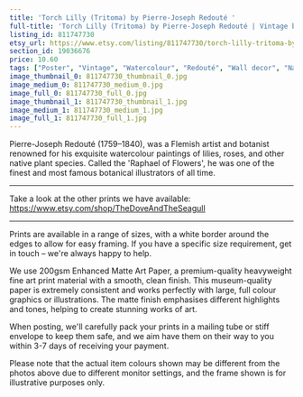 ```yaml
---
title: 'Torch Lilly (Tritoma) by Pierre-Joseph Redouté '
full-title: 'Torch Lilly (Tritoma) by Pierre-Joseph Redouté | Vintage botanical flowering plant illustration | Art print for nature lovers'
listing_id: 811747730
etsy_url: https://www.etsy.com/listing/811747730/torch-lilly-tritoma-by-pierre-joseph?utm_source=site&utm_medium=api&utm_campaign=api
section_id: 19036676
price: 10.60
tags: ["Poster", "Vintage", "Watercolour", "Redouté", "Wall decor", "Nature", "Botanical print", "Plant lovers gift", "Plant illustration", "Cottage decor", "Flower art print", "Cottage", "Tritoma"]
image_thumbnail_0: 811747730_thumbnail_0.jpg
image_medium_0: 811747730_medium_0.jpg
image_full_0: 811747730_full_0.jpg
image_thumbnail_1: 811747730_thumbnail_1.jpg
image_medium_1: 811747730_medium_1.jpg
image_full_1: 811747730_full_1.jpg
---
```

Pierre-Joseph Redouté (1759–1840), was a Flemish artist and botanist renowned for his exquisite watercolour paintings of lilies, roses, and other native plant species. Called the &#39;Raphael of Flowers&#39;, he was one of the finest and most famous botanical illustrators of all time. 

---

Take a look at the other prints we have available:
https://www.etsy.com/shop/TheDoveAndTheSeagull

----

Prints are available in a range of sizes, with a white border around the edges to allow for easy framing. If you have a specific size requirement, get in touch – we&#39;re always happy to help.

We use 200gsm Enhanced Matte Art Paper, a premium-quality heavyweight fine art print material with a smooth, clean finish. This museum-quality paper is extremely consistent and works perfectly with large, full colour graphics or illustrations. The matte finish emphasises different highlights and tones, helping to create stunning works of art.

When posting, we&#39;ll carefully pack your prints in a mailing tube or stiff envelope to keep them safe, and we aim have them on their way to you within 3-7 days of receiving your payment.

Please note that the actual item colours shown may be different from the photos above due to different monitor settings, and the frame shown is for illustrative purposes only.
